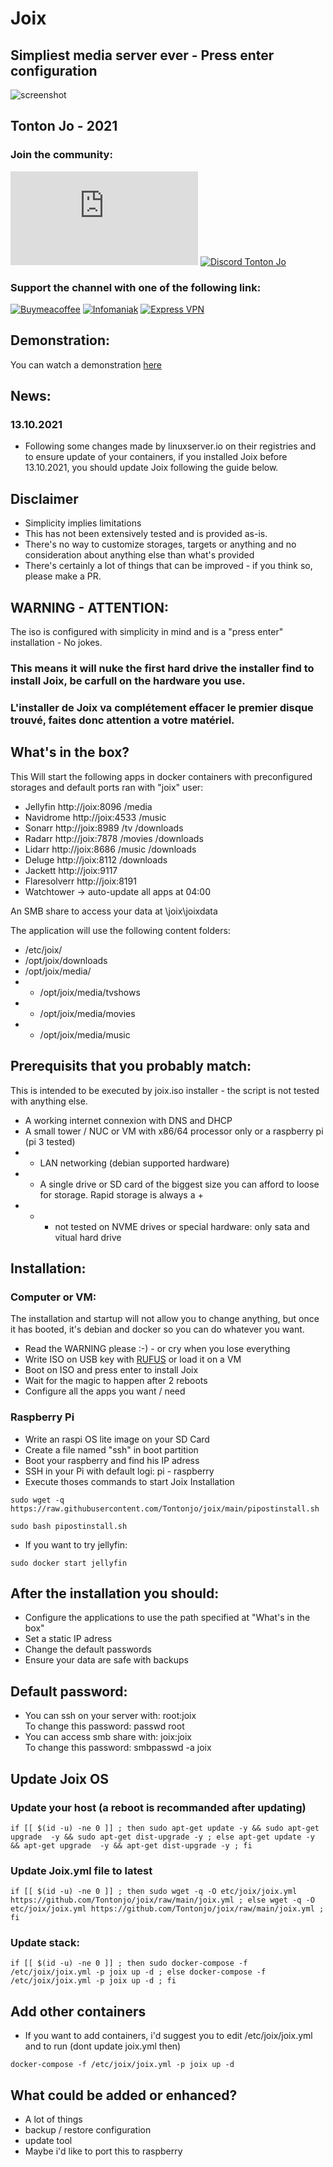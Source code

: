 # Joix
## Simpliest media server ever - Press enter configuration  
![screenshot](https://i.ibb.co/9HjkKJ6/Screenshot-2021-09-01-160921.png)  

## Tonton Jo - 2021  
### Join the community:
[![Youtube channel](https://github-readme-youtube-stats.herokuapp.com/subscribers/index.php?id=UCnED3K6K5FDUp-x_8rwpsZw&key=AIzaSyA3ivqywNPQz0xFZBHfPDKzh1jFH5qGD_g)](http://youtube.com/channel/UCnED3K6K5FDUp-x_8rwpsZw?sub_confirmation=1)
[![Discord Tonton Jo](https://badgen.net/discord/members/2NQskxZjfp?label=Discord%20Tonton%20Jo,%20&icon=discord)](https://discord.gg/2NQskxZjfp)
### Support the channel with one of the following link:
[![Buymeacoffee](https://badgen.net/badge/Buy%20me%20a%20Coffee/Link?icon=buymeacoffee)](https://www.buymeacoffee.com/tontonjo)
[![Infomaniak](https://badgen.net/badge/Infomaniak/Affiliated%20link?icon=K)](https://www.infomaniak.com/goto/fr/home?utm_term=6151f412daf35)
[![Express VPN](https://badgen.net/badge/Express%20VPN/Affiliated%20link?icon=K)](https://www.xvinlink.com/?a_fid=TontonJo)  

## Demonstration:
You can watch a demonstration [here](https://www.youtube.com/watch?v=XqYi9IQea68)  

## News:  
### 13.10.2021
- Following some changes made by linuxserver.io on their registries and to ensure update of your containers, if you installed Joix before 13.10.2021, you should update Joix following the guide below.

## Disclaimer  
- Simplicity implies limitations
- This has not been extensively tested and is provided as-is.  
- There's no way to customize storages, targets or anything and no consideration about anything else than what's provided
- There's certainly a lot of things that can be improved - if you think so, please make a PR.  

## WARNING - ATTENTION:  
The iso is configured with simplicity in mind and is a "press enter" installation - No jokes.  
### This means it will nuke the first hard drive the installer find to install Joix, be carfull on the hardware you use.  
### L'installer de Joix va complétement effacer le premier disque trouvé, faites donc attention a votre matériel.  


## What's in the box?
This Will start the following apps in docker containers with preconfigured storages and default ports ran with "joix" user:  
- Jellyfin       http://joix:8096  /media  
- Navidrome      http://joix:4533  /music  
- Sonarr         http://joix:8989  /tv /downloads  
- Radarr         http://joix:7878  /movies /downloads  
- Lidarr         http://joix:8686  /music /downloads  
- Deluge         http://joix:8112  /downloads  
- Jackett        http://joix:9117
- Flaresolverr   http://joix:8191  
- Watchtower     -> auto-update all apps at 04:00  

An SMB share to access your data at \\joix\joixdata  

The application will use the following content folders:
- /etc/joix/
- /opt/joix/downloads
- /opt/joix/media/
- - /opt/joix/media/tvshows
- - /opt/joix/media/movies
- - /opt/joix/media/music

## Prerequisits that you probably match:
This is intended to be executed by joix.iso installer - the script is not tested with anything else.
- A working internet connexion with DNS and DHCP
- A small tower / NUC or VM  with x86/64 processor only or a raspberry pi (pi 3 tested)
- - LAN networking (debian supported hardware)
- - A single drive or SD card of the biggest size you can afford to loose for storage. Rapid storage is always a +
- - - not tested on NVME drives or special hardware: only sata and vitual hard drive  
## Installation:  
### Computer or VM:
The installation and startup will not allow you to change anything, but once it has booted, it's debian and docker so you can do whatever you want.

- Read the WARNING please :-) -  or cry when you lose everything
- Write ISO on USB key with [RUFUS](https://rufus.ie/) or load it on a VM
- Boot on ISO and press enter to install Joix
- Wait for the magic to happen after 2 reboots
- Configure all the apps you want / need

### Raspberry Pi  
- Write an raspi OS lite image on your SD Card
- Create a file named "ssh" in boot partition
- Boot your raspberry and find his IP adress
- SSH in your Pi with default logi: pi - raspberry
- Execute thoses commands to start Joix Installation  
```shell
sudo wget -q https://raw.githubusercontent.com/Tontonjo/joix/main/pipostinstall.sh
```  
```shell
sudo bash pipostinstall.sh
```  
- If you want to try jellyfin:  
```shell
sudo docker start jellyfin
```  
## After the installation you should:
- Configure the applications to use the path specified at "What's in the box"
- Set a static IP adress
- Change the default passwords
- Ensure your data are safe with backups

## Default password:
- You can ssh on your server with: root:joix  
To change this password:  passwd root  
- You can access smb share with:  joix:joix  
To change this password: smbpasswd -a joix

## Update Joix OS

### Update your host (a reboot is recommanded after updating)
```shell
if [[ $(id -u) -ne 0 ]] ; then sudo apt-get update -y && sudo apt-get upgrade  -y && sudo apt-get dist-upgrade -y ; else apt-get update -y && apt-get upgrade  -y && apt-get dist-upgrade -y ; fi
```  
### Update Joix.yml file to latest
```shell
if [[ $(id -u) -ne 0 ]] ; then sudo wget -q -O etc/joix/joix.yml https://github.com/Tontonjo/joix/raw/main/joix.yml ; else wget -q -O etc/joix/joix.yml https://github.com/Tontonjo/joix/raw/main/joix.yml ; fi
```  
### Update stack:
```shell
if [[ $(id -u) -ne 0 ]] ; then sudo docker-compose -f /etc/joix/joix.yml -p joix up -d ; else docker-compose -f /etc/joix/joix.yml -p joix up -d ; fi
```  

## Add other containers
- If you want to add containers, i'd suggest you to edit /etc/joix/joix.yml and to run (dont update joix.yml then)
```shell
docker-compose -f /etc/joix/joix.yml -p joix up -d
```  

## What could be added or enhanced?  
- A lot of things  
- backup / restore configuration
- update tool
- Maybe i'd like to port this to raspberry    
